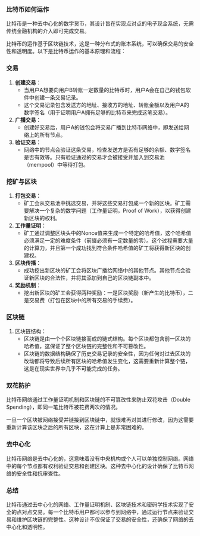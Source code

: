 ### 比特币如何运作

比特币是一种去中心化的数字货币，其设计旨在实现点对点的电子现金系统，无需传统金融机构的介入即可完成交易。

比特币的运作基于区块链技术，这是一种分布式的账本系统，可以确保交易的安全性和透明度。以下是比特币运作的基本原理和流程：

### 交易

1. **创建交易**：
    - 当用户A想要向用户B转账一定数量的比特币时，用户A会在自己的钱包软件中创建一条交易记录。
    - 这个交易记录包含发送方的地址、接收方的地址、转账金额以及用户A的数字签名（用于证明用户A拥有足够的比特币来完成这笔交易）。
2. **广播交易**：
    - 创建好交易后，用户A的钱包会将交易广播到比特币网络中，即发送给网络上的所有节点。
3. **验证交易**：
    - 网络中的节点会验证这条交易，检查发送方是否有足够的余额、数字签名是否有效等。只有验证通过的交易才会被接受并加入到交易池（mempool）中等待打包。

### 挖矿与区块

1. **打包交易**：
    - 矿工会从交易池中挑选交易，并将这些交易打包成一个新的区块。矿工需要解决一个复杂的数学问题（工作量证明，Proof of
      Work），以获得创建新区块的权利。
2. **工作量证明**：
    - 矿工通过调整区块头中的Nonce值来生成一个特定的哈希值，这个哈希值必须满足一定的难度条件（前缀必须有一定数量的零）。这个过程需要大量的计算力，并且第一个成功找到符合条件哈希值的矿工将获得新区块的创建权。
3. **区块传播**：
    - 成功挖出新区块的矿工会将区块广播给网络中的其他节点。其他节点会验证新区块的合法性，并将其添加到自己的区块链副本中。
4. **奖励机制**：
    - 挖出新区块的矿工会获得两种奖励：一是区块奖励（新产生的比特币），二是交易费（打包在区块中的所有交易的手续费）。

### 区块链

1. 区块链结构：
    - 区块链是由一个个区块链接而成的链式结构。每个区块都包含前一区块的哈希值，这保证了整个区块链的完整性和不可篡改性。
    - 区块链的数据结构确保了历史交易记录的安全性，因为任何对过去区块的改动都将导致后续所有区块的哈希值发生变化，这需要重新计算整个链，这是在现实世界中几乎不可能完成的任务。

### 双花防护

比特币网络通过工作量证明机制和区块链的不可篡改性来防止双花攻击（Double Spending），即同一笔比特币被花费两次的情况。

一旦一个区块被网络接受并链接到区块链中，就很难再对其进行修改，因为这需要重新计算该区块之后的所有区块，这在计算上是非常困难的。

### 去中心化

比特币网络是去中心化的，这意味着没有中央机构或个人可以单独控制网络。网络中的每个节点都有权利验证交易和创建区块。这种去中心化的设计确保了比特币网络的安全性和抗审查性。

### 总结

比特币通过去中心化的网络、工作量证明机制、区块链技术和密码学技术实现了安全的点对点交易。每一个比特币用户都可以参与到网络中，通过运行节点来验证交易和维护区块链的完整性。这种设计不仅保证了交易的安全性，还确保了网络的去中心化和透明性。